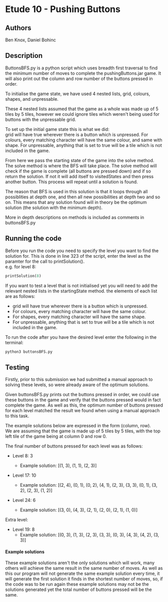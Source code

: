 # Etude 10 - Pushing Buttons

## Authors
Ben Knox, Daniel Bohinc

## Description
ButtonsBFS.py is a python script which uses breadth first traversal to find the minimum number of moves to complete the pushingButtons.jar game. It will also print out the column and row number of the buttons pressed in order. 


To initialise the game state, we have used 4 nested lists, grid, colours, shapes, and unpressable.

These 4 nested lists assumed that the game as a whole was made up of 5 tiles by 5 tiles, however we could ignore tiles which weren't being used for buttons with the unpressable grid.

To set up the initial game state this is what we did: <br>
grid will have true wherever there is a button which is unpressed. For colours, every matching character will have the same colour, and same with shape. For unpressable, anything that is set to true will be a tile which is not included in the game. 

From here we pass the starting state of the game into the solve method. The solve method is where the BFS will take place. The solve method will check if the game is complete (all buttons are pressed down) and if so return the solution. If not it will add itself to visitedStates and then press another button. This process will repeat until a solution is found.

The reason that BFS is used in this solution is that it loops through all possiblities at depth one, and then all new possibilities at depth two and so on. This means that any solution found will in theory be the optimum solution (the solution with the minimum depth). 

More in depth descriptions on methods is included as comments in buttonsBFS.py

## Running the code
Before you run the code you need to specify the level you want to find the solution for. This is done in line 323 of the script, enter the level as the paramter for the call to printSolution(). <br>
e.g. for level 8:
```python
printSolution(8)
```

If you want to test a level that is not initialised yet you will need to add the relevant nested lists in the startingState method. the elements of each list are as follows:
- grid will have true wherever there is a button which is unpressed.
- For colours, every matching character will have the same colour. 
- For shapes, every matching character will have the same shape. 
- For unpressable, anything that is set to true will be a tile which is not included in the game. 

To run the code after you have the desired level enter the following in the terminal:

```bash
python3 buttonsBFS.py
```

## Testing
Firstly, prior to this submission we had submitted a manual approach to solving these levels, so were already aware of the optimum solutions. 

Given buttonsBFS.py prints out the buttons pressed in order, we could use these buttons in the game and verify that the buttons pressed would in fact complete the game. As well as this, the optimum number of buttons pressed for each level matched the result we found when using a manual approach to this task. 

The example solutions below are expressed in the form (column, row). <br>
We are assuming that the game is made up of 5 tiles by 5 tiles, with the top left tile of the game being at column 0 and row 0. 

The final number of buttons pressed for each level was as follows: 
- Level 8:  3 
    - Example solution: [(1, 3), (1, 1), (2, 3)]

- Level 17:  10 
    - Example solution: [(2, 4), (0, 1), (0, 2), (4, 1), (2, 3), (3, 3), (0, 1), (3, 2), (2, 3), (1, 2)]

- Level 24:  6
    - Example solution: [(3, 0), (4, 3), (2, 1), (2, 0), (2, 1), (1, 0)]

Extra level:
- Level 19:  8
    - Example solution: [(0, 3), (1, 3), (2, 3), (3, 3), (0, 3), (4, 3), (4, 2), (3, 3)]

#### Example solutions
These example solutions aren't the only solutions which will work, many others will achieve the same result in the same number of moves. As well as this our program will not generate the same example solution every time, it will generate the first solution it finds in the shortest number of moves, so, if the code was to be run again these example solutions may not be the solutions generated yet the total number of buttons pressed will be the same.